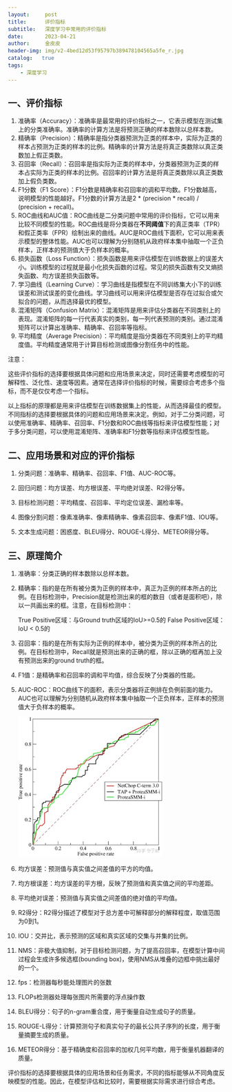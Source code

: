 ```yaml
---
layout:     post
title:      评价指标
subtitle:   深度学习中常用的评价指标
date:       2023-04-21
author:     金皮皮
header-img: img/v2-4bed12d53f95797b389478104565a5fe_r.jpg
catalog:   true
tags:
    - 深度学习
---
```



## 一、评价指标

1. 准确率（Accuracy）：准确率是最常用的评价指标之一，它表示模型在测试集上的分类准确率。准确率的计算方法是将预测正确的样本数除以总样本数。
2. 精确率（Precision）：精确率是指分类器预测为正类的样本中，实际为正类的样本占预测为正类的样本的比例。精确率的计算方法是将真正类数除以真正类数加上假正类数。
3. 召回率（Recall）：召回率是指实际为正类的样本中，分类器预测为正类的样本占实际为正类的样本的比例。召回率的计算方法是将真正类数除以真正类数加上假负类数。
4. F1分数（F1 Score）：F1分数是精确率和召回率的调和平均数。F1分数越高，说明模型的性能越好。F1分数的计算方法是2 * (precision * recall) / (precision + recall)。
5. ROC曲线和AUC值：ROC曲线是二分类问题中常用的评价指标，它可以用来比较不同模型的性能。ROC曲线是将分类器在**不同阈值**下的真正类率（TPR）和假正类率（FPR）绘制出来的曲线。AUC是ROC曲线下面积，它可以用来表示模型的整体性能。AUC也可以理解为分别随机从政府样本集中抽取一个正负样本，正样本的预测值大于负样本的概率。
6. 损失函数（Loss Function）：损失函数是用来评估模型在训练数据上的误差大小。训练模型的过程就是最小化损失函数的过程。常见的损失函数有交叉熵损失函数、均方误差损失函数等。
7. 学习曲线（Learning Curve）：学习曲线是指模型在不同训练集大小下的训练误差和测试误差的变化曲线。学习曲线可以用来评估模型是否存在过拟合或欠拟合的问题，从而选择最优的模型。
8. 混淆矩阵（Confusion Matrix）：混淆矩阵是用来评估分类器在不同类别上的表现。混淆矩阵的每一行代表真实的类别，每一列代表预测的类别。通过混淆矩阵可以计算出准确率、精确率、召回率等指标。
9. 平均精度（Average Precision）：平均精度是指分类器在不同类别上的平均精度值。平均精度通常用于计算目标检测或图像分割任务中的性能。



注意：

这些评价指标的选择要根据具体问题和应用场景来决定，同时还需要考虑模型的可解释性、泛化性、速度等因素。通常在选择评价指标的时候，需要综合考虑多个指标，而不是仅仅考虑一个指标。

以上指标的原理都是用来评估模型在训练数据集上的性能，从而选择最佳的模型。不同指标的选择要根据具体的问题和应用场景来决定。例如，对于二分类问题，可以使用准确率、精确率、召回率、F1分数和ROC曲线等指标来评估模型性能；对于多分类问题，可以使用混淆矩阵、准确率和F1分数等指标来评估模型性能。



## 二、应用场景和对应的评价指标

1. 分类问题：准确率、精确率、召回率、F1值、AUC-ROC等。

2. 回归问题：均方误差、均方根误差、平均绝对误差、R2得分等。

3. 目标检测问题：平均精度、召回率、平均定位误差、漏检率等。

4. 图像分割问题：像素准确率、像素精确率、像素召回率、像素F1值、IOU等。

5. 文本生成问题：困惑度、BLEU得分、ROUGE-L得分、METEOR得分等。



## 三、原理简介

1. 准确率：分类正确的样本数除以总样本数。

2. 精确率：指的是在所有被分类为正例的样本中，真正为正例的样本所占的比例。在目标检测中，Precision就是检测出来的框的数目（或者是面积吧），除以一共画出来的框。注意，在目标检测中：

   True Positive区域：与Ground truth区域的IoU>=0.5的
   False Positive区域：IoU < 0.5的

3. 召回率：指的是在所有实际为正例的样本中，被分类为正例的样本所占的比例。在目标检测中，Recall就是预测出来的正确的框，除以正确的框再加上没有预测出来的ground truth的框。

4. F1值：是精确率和召回率的调和平均值，综合反映了分类器的性能。

5. AUC-ROC：ROC曲线下的面积，表示分类器将正例排在负例前面的能力。AUC也可以理解为分别随机从政府样本集中抽取一个正负样本，正样本的预测值大于负样本的概率。

   <img src="2023-04-21-评价指标.assets/v2-fc750883be72300fa2373d1c5b81ee9e_r.jpg" alt="img" style="zoom: 67%;" />

6. 均方误差：预测值与真实值之间差值的平方的均值。

7. 均方根误差：均方误差的平方根，反映了预测值和真实值之间的平均差距。

8. 平均绝对误差：预测值与真实值之间差值的绝对值的平均值。

9. R2得分：R2得分描述了模型对于总方差中可解释部分的解释程度，取值范围为0到1。

10. IOU：交并比，表示预测的区域和真实区域的交集与并集的比例。

11. NMS：非极大值抑制，对于目标检测问题，为了提高召回率，在模型计算中间过程会生成许多候选框(bounding box)，使用NMS从堆叠的边框中挑出最好的一个。

12. fps：检测器每秒能处理图片的张数

13. FLOPs检测器处理每张图片所需要的浮点操作数

14. BLEU得分：句子的n-gram重合度，用于衡量自动生成句子的质量。

15. ROUGE-L得分：计算预测句子和真实句子的最长公共子序列的长度，用于衡量摘要生成的质量。

16. METEOR得分：基于精确度和召回率的加权几何平均数，用于衡量机器翻译的质量。

评价指标的选择要根据具体的应用场景和任务需求，不同的指标能够从不同角度反映模型的性能。因此，在模型评估和比较时，需要根据实际需求进行综合考虑。